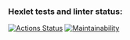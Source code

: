 ### Hexlet tests and linter status:
[![Actions Status](https://github.com/radalana/php-project-48/actions/workflows/hexlet-check.yml/badge.svg)](https://github.com/radalana/php-project-48/actions)
[![Maintainability](https://api.codeclimate.com/v1/badges/00755fc20ade9882f670/maintainability)](https://codeclimate.com/github/radalana/php-project-48/maintainability)
